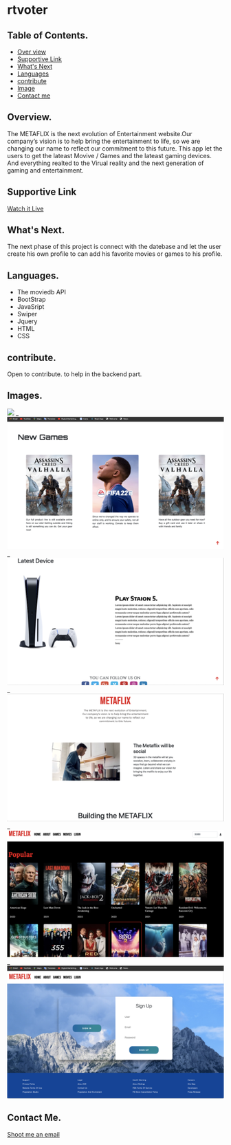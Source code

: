 # rtvoter

## Table of Contents. 
* [Over view](#Overview)
* [Supportive Link](#SupportiveLink)
* [What's Next](#What'sNext)
* [Languages](#Languages)
* [contribute](#Contributing)
* [Image](#Image)
* [Contact me](#contact)

## Overview.
The METAFLIX is the next evolution of Entertainment website.Our company’s vision is to help bring the entertainment to life, so we are changing our name to reflect our commitment to this future. This app let the users to get the lateast Movive / Games and the lateast gaming devices. And everything realted to the Virual reality and the next generation of gaming and entertainment.
 ## Supportive Link 
[Watch it Live](https://metaflixapp.herokuapp.com/)



## What's Next.
The next phase of this project is connect with the datebase and let the user create his own profile to can add his favorite movies or games to his profile. 



## Languages.
* The moviedb API
* BootStrap
* JavaSript
* Swiper
* Jquery
* HTML
* CSS



## contribute.
Open to contribute. to help in the backend part.



## Images.
![](./public/assets/pics/pic1.png)
_
![](./public/assets/pics/pic2.png)
_
![](./public/assets/pics/pic3.png)
_
![](./public/assets/pics/pic4.png)
_
![](./public/assets/pics/pic5.png)
_
![](./public/assets/pics/pic6.png)


## Contact Me.
[Shoot me an email](mailto:ibramdarwish@gmail.com)

